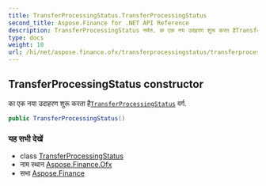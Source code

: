 ```yaml
---
title: TransferProcessingStatus.TransferProcessingStatus
second_title: Aspose.Finance for .NET API Reference
description: TransferProcessingStatus नर्मत. क एक नय उदहरण शुरू करत हैTransferProcessingStatus वर्ग.
type: docs
weight: 10
url: /hi/net/aspose.finance.ofx/transferprocessingstatus/transferprocessingstatus/
---
```

## TransferProcessingStatus constructor

का एक नया उदाहरण शुरू करता है[`TransferProcessingStatus`](../) वर्ग.

```csharp
public TransferProcessingStatus()
```

### यह सभी देखें

* class [TransferProcessingStatus](../)
* नाम स्थान [Aspose.Finance.Ofx](../../transferprocessingstatus/)
* सभा [Aspose.Finance](../../../)


